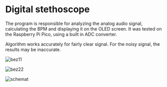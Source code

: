 # Digital stethoscope

The program is responsible for analyzing the analog audio signal, calculating the BPM and displaying it on the OLED screen.
It was tested on the Raspberry Pi Pico, using a built in ADC converter.

Algorithm works accurately for fairly clear signal. For the noisy signal, the results may be inaccurate.

![bez11](https://github.com/ojaskula/stethoscope/assets/106124763/796adf78-6140-43f5-ad1c-91b61cf0b1dc)

![bez22](https://github.com/ojaskula/stethoscope/assets/106124763/2c63cf11-f382-4cd3-b702-79a6b357b9fd)

![schemat](https://github.com/ojaskula/stethoscope/assets/106124763/49a6632f-df57-4bd6-9b07-ca16ca32b566)
